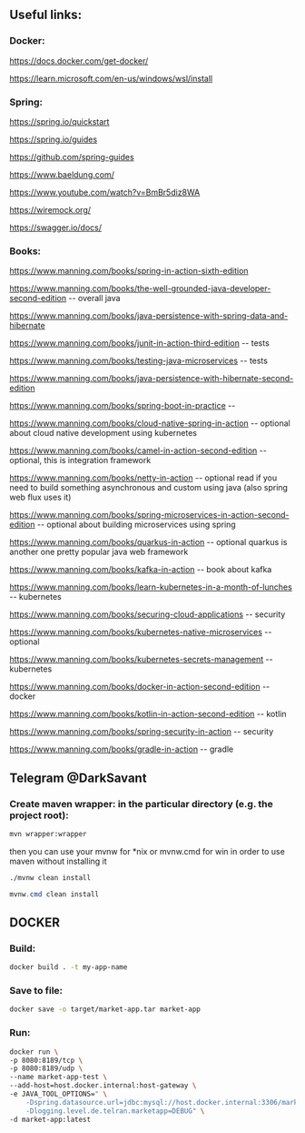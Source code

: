 ## Useful links:
### Docker:
https://docs.docker.com/get-docker/

https://learn.microsoft.com/en-us/windows/wsl/install

### Spring:
https://spring.io/quickstart

https://spring.io/guides

https://github.com/spring-guides

https://www.baeldung.com/

https://www.youtube.com/watch?v=BmBr5diz8WA

https://wiremock.org/

https://swagger.io/docs/


### Books:

https://www.manning.com/books/spring-in-action-sixth-edition

https://www.manning.com/books/the-well-grounded-java-developer-second-edition -- overall java

https://www.manning.com/books/java-persistence-with-spring-data-and-hibernate

https://www.manning.com/books/junit-in-action-third-edition -- tests

https://www.manning.com/books/testing-java-microservices -- tests

https://www.manning.com/books/java-persistence-with-hibernate-second-edition

https://www.manning.com/books/spring-boot-in-practice --

https://www.manning.com/books/cloud-native-spring-in-action -- optional about cloud native development using kubernetes

https://www.manning.com/books/camel-in-action-second-edition -- optional, this is integration framework

https://www.manning.com/books/netty-in-action -- optional read if you need to build something asynchronous and custom using java (also spring web flux uses it)

https://www.manning.com/books/spring-microservices-in-action-second-edition -- optional about building microservices using spring

https://www.manning.com/books/quarkus-in-action -- optional quarkus is another one pretty popular java web framework

https://www.manning.com/books/kafka-in-action -- book about kafka

https://www.manning.com/books/learn-kubernetes-in-a-month-of-lunches -- kubernetes

https://www.manning.com/books/securing-cloud-applications -- security

https://www.manning.com/books/kubernetes-native-microservices -- optional

https://www.manning.com/books/kubernetes-secrets-management -- kubernetes

https://www.manning.com/books/docker-in-action-second-edition -- docker

https://www.manning.com/books/kotlin-in-action-second-edition -- kotlin

https://www.manning.com/books/spring-security-in-action -- security

https://www.manning.com/books/gradle-in-action -- gradle


## Telegram @DarkSavant

### Create maven wrapper: in the particular directory (e.g. the project root):
```bash
mvn wrapper:wrapper
```
then you can use your mvnw for *nix or mvnw.cmd for win in order to use maven without installing it
```bash
./mvnw clean install
```
```powershell
mvnw.cmd clean install
```

## DOCKER

### Build: 
```bash
docker build . -t my-app-name
```
### Save to file: 
```bash
docker save -o target/market-app.tar market-app
```

### Run: 
```bash
docker run \
-p 8080:8189/tcp \
-p 8080:8189/udp \
--name market-app-test \
--add-host=host.docker.internal:host-gateway \
-e JAVA_TOOL_OPTIONS=" \
    -Dspring.datasource.url=jdbc:mysql://host.docker.internal:3306/market \
    -Dlogging.level.de.telran.marketapp=DEBUG" \
-d market-app:latest
```